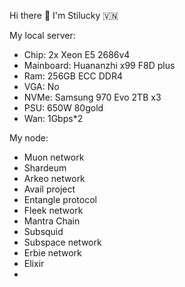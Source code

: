 Hi there 👋 I'm Stilucky 🇻🇳                 
                                                               
My local server:                             
- Chip: 2x Xeon E5 2686v4                       
- Mainboard: Huananzhi x99 F8D plus         
- Ram: 256GB ECC DDR4       
- VGA: No     
- NVMe: Samsung 970 Evo 2TB x3   
- PSU: 650W 80gold
- Wan: 1Gbps*2    
   
My node: 
 
- Muon network
- Shardeum
- Arkeo network
- Avail project
- Entangle protocol
- Fleek network
- Mantra Chain
- Subsquid 
- Subspace network
- Erbie network
- Elixir
- 

